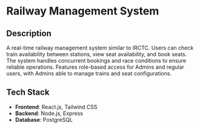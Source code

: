 # Railway Management System

## Description

A real-time railway management system similar to IRCTC. Users can check train availability between stations, view seat availability, and book seats. The system handles concurrent bookings and race conditions to ensure reliable operations. Features role-based access for Admins and regular users, with Admins able to manage trains and seat configurations.

## Tech Stack

- **Frontend**: React.js, Tailwind CSS
- **Backend**: Node.js, Express
- **Database**: PostgreSQL
